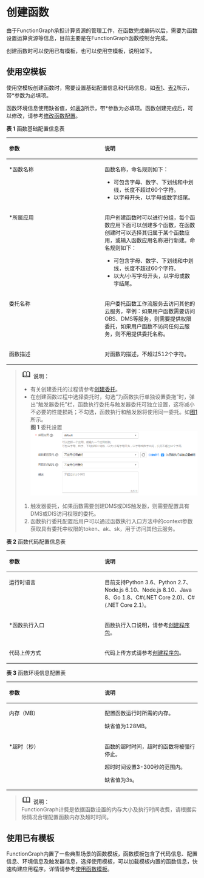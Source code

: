 # 创建函数<a name="functiongraph_01_0153"></a>

由于FunctionGraph承担计算资源的管理工作，在函数完成编码以后，需要为函数设置运算资源等信息，目前主要是在FunctionGraph函数控制台完成。

创建函数时可以使用已有模板，也可以使用空模板，说明如下。

## 使用空模板<a name="section5639862895421"></a>

使用空模板创建函数时，需要设置基础配置信息和代码信息，如[表1](#table46600572105838)、[表2](#table13867334105936)所示，带\*参数为必填项。

函数环境信息使用缺省值，如[表3](#table4028632011654)所示，带\*参数为必填项。函数创建完成后，可以修改，请参考[修改函数配置](函数管理.md#section1560314348363)。

**表 1**  函数基础配置信息表

<a name="table46600572105838"></a>
<table><thead align="left"><tr id="row2549532105838"><th class="cellrowborder" valign="top" width="50%" id="mcps1.2.3.1.1"><p id="p64741929105852"><a name="p64741929105852"></a><a name="p64741929105852"></a>参数</p>
</th>
<th class="cellrowborder" valign="top" width="50%" id="mcps1.2.3.1.2"><p id="p9604890105852"><a name="p9604890105852"></a><a name="p9604890105852"></a>说明</p>
</th>
</tr>
</thead>
<tbody><tr id="row65180644105838"><td class="cellrowborder" valign="top" width="50%" headers="mcps1.2.3.1.1 "><p id="p2460416105852"><a name="p2460416105852"></a><a name="p2460416105852"></a>*函数名称</p>
</td>
<td class="cellrowborder" valign="top" width="50%" headers="mcps1.2.3.1.2 "><p id="p60539047162350"><a name="p60539047162350"></a><a name="p60539047162350"></a>函数名称，命名规则如下：</p>
<a name="ul38620597162358"></a><a name="ul38620597162358"></a><ul id="ul38620597162358"><li>可包含字母、数字、下划线和中划线，长度不超过60个字符。</li><li>以字母开头，以字母或数字结尾。</li></ul>
</td>
</tr>
<tr id="row154321737201413"><td class="cellrowborder" valign="top" width="50%" headers="mcps1.2.3.1.1 "><p id="p3433337131414"><a name="p3433337131414"></a><a name="p3433337131414"></a>*所属应用</p>
</td>
<td class="cellrowborder" valign="top" width="50%" headers="mcps1.2.3.1.2 "><p id="p114331937191415"><a name="p114331937191415"></a><a name="p114331937191415"></a>用户创建函数时可以进行分组，每个函数应用下面可以创建多个函数，在函数创建时可以选择其归属于某个函数应用，或输入函数应用名称进行新建。命名规则如下：</p>
<a name="ul519219971112"></a><a name="ul519219971112"></a><ul id="ul519219971112"><li>可包含字母、数字、下划线和中划线，长度不超过60个字符。</li><li>以大/小写字母开头，以字母或数字结尾。</li></ul>
</td>
</tr>
<tr id="row837616314468"><td class="cellrowborder" valign="top" width="50%" headers="mcps1.2.3.1.1 "><p id="p41714142105852"><a name="p41714142105852"></a><a name="p41714142105852"></a>委托名称</p>
</td>
<td class="cellrowborder" valign="top" width="50%" headers="mcps1.2.3.1.2 "><p id="p42531832101712"><a name="p42531832101712"></a><a name="p42531832101712"></a>用户委托函数工作流服务去访问其他的云服务，举例：如果用户函数需要访问OBS、DMS等服务，则需要提供权限委托，如果用户函数不访问任何云服务，则不用提供委托名称。</p>
</td>
</tr>
<tr id="row40639954185143"><td class="cellrowborder" valign="top" width="50%" headers="mcps1.2.3.1.1 "><p id="p45175680185150"><a name="p45175680185150"></a><a name="p45175680185150"></a>函数描述</p>
</td>
<td class="cellrowborder" valign="top" width="50%" headers="mcps1.2.3.1.2 "><p id="p35351426185150"><a name="p35351426185150"></a><a name="p35351426185150"></a>对函数的描述，不超过512个字符。</p>
</td>
</tr>
</tbody>
</table>

>![](public_sys-resources/icon-note.gif) **说明：**   
>-   有关创建委托的过程请参考[创建委托](创建委托.md)。  
>-   在创建函数过程中选择委托时，勾选“为函数执行单独设置委拖”时，弹出“触发器委托”栏，函数执行委托与触发器委托可独立设置，这将减小不必要的性能损耗；不勾选，函数执行和触发器将使用同一委托。如[图1](#fig11875175135113)所示。  
>    **图 1**  委托设置<a name="fig11875175135113"></a>    
>    ![](figures/委托设置.png "委托设置")  
>    1.  触发器委托，如果函数需要创建DMS或DIS触发器，则需要配置具有DMS或DIS访问权限的委托。  
>    2.  函数执行委托配置后用户可以通过函数执行入口方法中的context参数获取具有委托中权限的token、ak、sk，用于访问其他云服务。  

**表 2**  函数代码配置信息表

<a name="table13867334105936"></a>
<table><thead align="left"><tr id="row42840307105936"><th class="cellrowborder" valign="top" width="50%" id="mcps1.2.3.1.1"><p id="p35537554105946"><a name="p35537554105946"></a><a name="p35537554105946"></a>参数</p>
</th>
<th class="cellrowborder" valign="top" width="50%" id="mcps1.2.3.1.2"><p id="p59969596105946"><a name="p59969596105946"></a><a name="p59969596105946"></a>说明</p>
</th>
</tr>
</thead>
<tbody><tr id="row11343074105936"><td class="cellrowborder" valign="top" width="50%" headers="mcps1.2.3.1.1 "><p id="p1251582105946"><a name="p1251582105946"></a><a name="p1251582105946"></a>运行时语言</p>
</td>
<td class="cellrowborder" valign="top" width="50%" headers="mcps1.2.3.1.2 "><p id="p34269285105946"><a name="p34269285105946"></a><a name="p34269285105946"></a>目前支持Python 3.6、Python 2.7、Node.js 6.10、Node.js 8.10、Java 8、Go 1.8、C#(.NET Core 2.0)、C#(.NET Core 2.1)。</p>
</td>
</tr>
<tr id="row50739855105936"><td class="cellrowborder" valign="top" width="50%" headers="mcps1.2.3.1.1 "><p id="p17811905105946"><a name="p17811905105946"></a><a name="p17811905105946"></a>*函数执行入口</p>
</td>
<td class="cellrowborder" valign="top" width="50%" headers="mcps1.2.3.1.2 "><p id="p1227317309518"><a name="p1227317309518"></a><a name="p1227317309518"></a>函数执行入口说明，请参考<a href="创建程序包.md">创建程序包</a>。</p>
</td>
</tr>
<tr id="row62480415105936"><td class="cellrowborder" valign="top" width="50%" headers="mcps1.2.3.1.1 "><p id="p45072001105946"><a name="p45072001105946"></a><a name="p45072001105946"></a>代码上传方式</p>
</td>
<td class="cellrowborder" valign="top" width="50%" headers="mcps1.2.3.1.2 "><p id="p26953455105946"><a name="p26953455105946"></a><a name="p26953455105946"></a>代码上传方式请参考<a href="创建程序包.md">创建程序包</a>。</p>
</td>
</tr>
</tbody>
</table>

**表 3**  函数环境信息配置表

<a name="table4028632011654"></a>
<table><thead align="left"><tr id="row6157195811654"><th class="cellrowborder" valign="top" width="50%" id="mcps1.2.3.1.1"><p id="p203782831171"><a name="p203782831171"></a><a name="p203782831171"></a>参数</p>
</th>
<th class="cellrowborder" valign="top" width="50%" id="mcps1.2.3.1.2"><p id="p400282151171"><a name="p400282151171"></a><a name="p400282151171"></a>说明</p>
</th>
</tr>
</thead>
<tbody><tr id="row5085727611654"><td class="cellrowborder" valign="top" width="50%" headers="mcps1.2.3.1.1 "><p id="p281337951171"><a name="p281337951171"></a><a name="p281337951171"></a>内存（MB）</p>
</td>
<td class="cellrowborder" valign="top" width="50%" headers="mcps1.2.3.1.2 "><p id="p7923912155010"><a name="p7923912155010"></a><a name="p7923912155010"></a>配置函数运行时所需的内存。</p>
<p id="p642449481171"><a name="p642449481171"></a><a name="p642449481171"></a>缺省值为128MB。</p>
</td>
</tr>
<tr id="row1679086111654"><td class="cellrowborder" valign="top" width="50%" headers="mcps1.2.3.1.1 "><p id="p596895911171"><a name="p596895911171"></a><a name="p596895911171"></a>*超时（秒）</p>
</td>
<td class="cellrowborder" valign="top" width="50%" headers="mcps1.2.3.1.2 "><p id="p49281616162646"><a name="p49281616162646"></a><a name="p49281616162646"></a>函数的超时时间，超时的函数将被强行停止。</p>
<p id="p31880209162710"><a name="p31880209162710"></a><a name="p31880209162710"></a>超时时间设置3-300秒的范围内。</p>
<p id="p1616213536497"><a name="p1616213536497"></a><a name="p1616213536497"></a>缺省值为3s。</p>
</td>
</tr>
</tbody>
</table>

>![](public_sys-resources/icon-note.gif) **说明：**   
>FunctionGraph计费是依据函数设置的内存大小及执行时间收费，请根据实际情况合理配置函数内存及超时时间。  

## 使用已有模板<a name="section4721131295536"></a>

FunctionGraph内置了一些典型场景的函数模板，函数模板包含了代码信息、配置信息、环境信息及触发器信息，选择使用模板，可以加载模板内置的函数信息，快速构建应用程序。详情请参考[使用函数模板](使用函数模板.md)。

